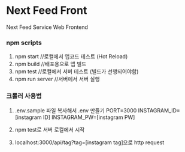 # Next Feed Front
Next Feed Service Web Frontend

### npm scripts
1. npm start //로컬에서 앱코드 테스트 (Hot Reload)
1. npm build //배포용으로 앱 빌드
1. npm test //로컬에서 서버 테스트 (빌드가 선행되어야함)
1. npm run server //서버에서 서버 실행

### 크롤러 사용법
1. .env.sample 파일 복사해서 .env 만들기
PORT=3000
INSTAGRAM_ID=[instagram ID]
INSTAGRAM_PW=[instagram PW]

1. npm test로 서버 로컬에서 시작

1. localhost:3000/api/tag?tag=[instagram tag]으로 http request